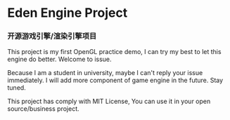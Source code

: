 # Eden Engine Project

### 开源游戏引擎/渲染引擎项目

This project is my first OpenGL practice demo, I can try my best to let this engine do better. Welcome to issue.

Because I am a student in university, maybe I can't reply your issue immediately. I will add more component of game engine in the future. Stay tuned.

This project has comply with MIT License, You can use it in your open source/business project.